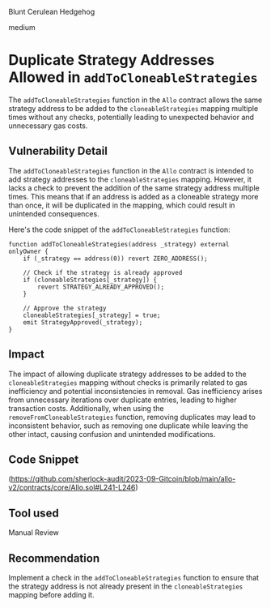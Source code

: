 Blunt Cerulean Hedgehog

medium

# Duplicate Strategy Addresses Allowed in `addToCloneableStrategies`
The `addToCloneableStrategies` function in the `Allo` contract allows the same strategy address to be added to the `cloneableStrategies` mapping multiple times without any checks, potentially leading to unexpected behavior and unnecessary gas costs.
## Vulnerability Detail
The `addToCloneableStrategies` function in the `Allo` contract is intended to add strategy addresses to the `cloneableStrategies` mapping. However, it lacks a check to prevent the addition of the same strategy address multiple times. This means that if an address is added as a cloneable strategy more than once, it will be duplicated in the mapping, which could result in unintended consequences.

Here's the code snippet of the `addToCloneableStrategies` function:
```solidity
function addToCloneableStrategies(address _strategy) external onlyOwner {
    if (_strategy == address(0)) revert ZERO_ADDRESS();

    // Check if the strategy is already approved
    if (cloneableStrategies[_strategy]) {
        revert STRATEGY_ALREADY_APPROVED();
    }

    // Approve the strategy
    cloneableStrategies[_strategy] = true;
    emit StrategyApproved(_strategy);
}
```
## Impact
The impact of allowing duplicate strategy addresses to be added to the `cloneableStrategies` mapping without checks is primarily related to gas inefficiency and potential inconsistencies in removal. Gas inefficiency arises from unnecessary iterations over duplicate entries, leading to higher transaction costs. Additionally, when using the `removeFromCloneableStrategies` function, removing duplicates may lead to inconsistent behavior, such as removing one duplicate while leaving the other intact, causing confusion and unintended modifications.
## Code Snippet
(https://github.com/sherlock-audit/2023-09-Gitcoin/blob/main/allo-v2/contracts/core/Allo.sol#L241-L246)
## Tool used

Manual Review

## Recommendation
Implement a check in the `addToCloneableStrategies` function to ensure that the strategy address is not already present in the `cloneableStrategies` mapping before adding it.